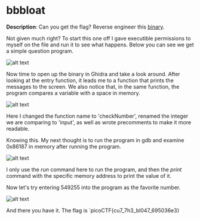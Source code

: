 # bbbloat
**Description**: Can you get the flag? Reverse engineer this [binary](https://artifacts.picoctf.net/c/302/bbbbloat).

Not given much right? To start this one off I gave executible permissions to myself on the file and run it to see what happens. Below you can see we get a simple question program.

![alt text](../bbbloat1.png)

Now time to open up the binary in Ghidra and take a look around. After looking at the entry function, it leads me to a function that prints the messages to the screen. We also notice that, in the same function, the program compares a variable with a space in memory.

![alt text](../bbbloat2.png)

Here I changed the function name to 'checkNumber', renamed the integer we are comparing to 'input', as well as wrote precomments to make it more readable. 

Knowing this. My next thought is to run the program in gdb and examine 0x86187 in memory after running the program.

![alt text](../bbbloat3.png)

I only use the *run* command here to run the program, and then the *print* command with the specific memory address to print the value of it. 

Now let's try entering 549255 into the program as the favorite number. 

![alt text](../bbbloat4.png)

And there you have it. The flag is `picoCTF{cu7_7h3_bl047_695036e3}